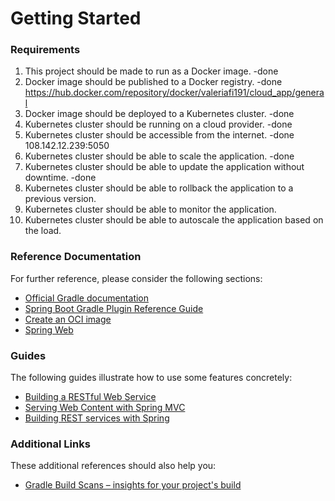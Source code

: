# Getting Started

### Requirements

1. This project should be made to run as a Docker image. -done
2. Docker image should be published to a Docker registry. -done
   https://hub.docker.com/repository/docker/valeriafi191/cloud_app/general
3. Docker image should be deployed to a Kubernetes cluster. -done
4. Kubernetes cluster should be running on a cloud provider. -done
5. Kubernetes cluster should be accessible from the internet. -done
   108.142.12.239:5050
6. Kubernetes cluster should be able to scale the application. -done
7. Kubernetes cluster should be able to update the application without downtime. -done
8. Kubernetes cluster should be able to rollback the application to a previous version.
9. Kubernetes cluster should be able to monitor the application.
10. Kubernetes cluster should be able to autoscale the application based on the load.

### Reference Documentation

For further reference, please consider the following sections:

* [Official Gradle documentation](https://docs.gradle.org)
* [Spring Boot Gradle Plugin Reference Guide](https://docs.spring.io/spring-boot/docs/3.2.4/gradle-plugin/reference/html/)
* [Create an OCI image](https://docs.spring.io/spring-boot/docs/3.2.4/gradle-plugin/reference/html/#build-image)
* [Spring Web](https://docs.spring.io/spring-boot/docs/3.2.4/reference/htmlsingle/index.html#web)

### Guides

The following guides illustrate how to use some features concretely:

* [Building a RESTful Web Service](https://spring.io/guides/gs/rest-service/)
* [Serving Web Content with Spring MVC](https://spring.io/guides/gs/serving-web-content/)
* [Building REST services with Spring](https://spring.io/guides/tutorials/rest/)

### Additional Links

These additional references should also help you:

* [Gradle Build Scans – insights for your project's build](https://scans.gradle.com#gradle)


